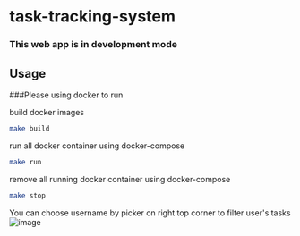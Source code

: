 # task-tracking-system

### This web app is in development mode

## Usage

###Please using docker to run

build docker images
```bash
make build
```

run all docker container using docker-compose
```bash
make run
```

remove all running docker container using docker-compose
```bash
make stop
```

You can choose username by picker on right top corner to filter user's tasks
![image](https://user-images.githubusercontent.com/38242496/188305953-e0d1a7eb-d4c9-4e30-b88e-8b9732a4ffc9.png)
